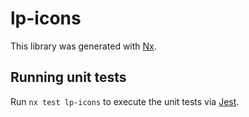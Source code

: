 # lp-icons

This library was generated with [Nx](https://nx.dev).

## Running unit tests

Run `nx test lp-icons` to execute the unit tests via [Jest](https://jestjs.io).
